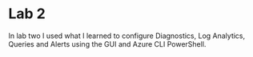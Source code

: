 # Lab 2
In lab two I used what I learned to configure Diagnostics, Log Analytics, Queries and Alerts using the GUI and Azure CLI PowerShell.
